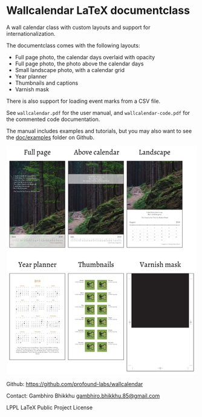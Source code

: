 # Wallcalendar LaTeX documentclass

A wall calendar class with custom layouts and support for internationalization.

The documentclass comes with the following layouts:

- Full page photo, the calendar days overlaid with opacity
- Full page photo, the photo above the calendar days
- Small landscape photo, with a calendar grid
- Year planner
- Thumbnails and captions
- Varnish mask

There is also support for loading event marks from a CSV file.

See `wallcalendar.pdf` for the user manual, and `wallcalendar-code.pdf` for the
commented code documentation.

The manual includes examples and tutorials, but you may also want to see the [doc/examples][examples] folder on Github.

![wallcalendar layouts](./wallcalendar-layouts.png)

Github: https://github.com/profound-labs/wallcalendar

[examples]: https://github.com/profound-labs/wallcalendar/tree/master/doc/examples

Contact: Gambhiro Bhikkhu <gambhiro.bhikkhu.85@gmail.com>

LPPL LaTeX Public Project License
